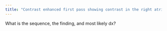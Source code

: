 ```yaml
---
title: "Contrast enhanced first pass showing contrast in the right atrium and ventricle with a low signal jet from the atrial septum likely reflecting ASD."
---
```

What is the sequence, the finding, and most likely dx?

